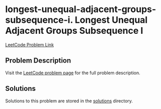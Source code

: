 # longest-unequal-adjacent-groups-subsequence-i. Longest Unequal Adjacent Groups Subsequence I

[LeetCode Problem Link](https://leetcode.com/problems/longest_unequal_adjacent_groups_subsequence_i/)

## Problem Description

Visit the [LeetCode problem page](https://leetcode.com/problems/longest_unequal_adjacent_groups_subsequence_i/) for the full problem description.

## Solutions

Solutions to this problem are stored in the [solutions](./solutions) directory.
